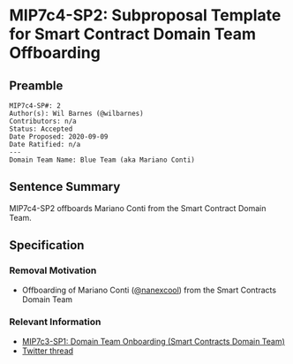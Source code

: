 # MIP7c4-SP2: Subproposal Template for Smart Contract Domain Team Offboarding

## Preamble
```
MIP7c4-SP#: 2
Author(s): Wil Barnes (@wilbarnes)
Contributors: n/a
Status: Accepted
Date Proposed: 2020-09-09
Date Ratified: n/a
---
Domain Team Name: Blue Team (aka Mariano Conti)
```
## Sentence Summary
MIP7c4-SP2 offboards Mariano Conti from the Smart Contract Domain Team.

## Specification
        
### Removal Motivation
   - Offboarding of Mariano Conti ([@nanexcool](https://github.com/nanexcool/)) from the Smart Contracts Domain Team
    
### Relevant Information
   - [MIP7c3-SP1: Domain Team Onboarding (Smart Contracts Domain Team)](https://github.com/makerdao/mips/blob/master/MIP7/MIP7c3-Subproposals/MIP7c3-SP1.md)
   -  [Twitter thread](https://twitter.com/nanexcool/status/1298305454934839298)

